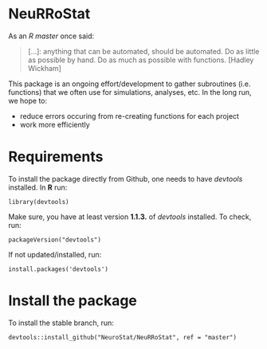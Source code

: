 # NeuRRoStat
As an *R master* once said:
> \[...]: anything that can be automated, should be automated. Do as little as possible by hand. Do as much as possible with functions. \[Hadley Wickham]

This package is an ongoing effort/development to gather subroutines (i.e. functions) that we often use for simulations, analyses, etc. In the long run, we hope to:
  * reduce errors occuring from re-creating functions for each project
  * work more efficiently

# Requirements
To install the package directly from Github, one needs to have *devtools* installed. In **R** run:
```{r}
library(devtools)
```

Make sure, you have at least version **1.1.3.** of *devtools* installed. To check, run:
```{r}
packageVersion("devtools")
```

If not updated/installed, run:
```{r}
install.packages('devtools')
```

# Install the package

To install the stable branch, run:
```{r}
devtools::install_github("NeuroStat/NeuRRoStat", ref = "master")
```

